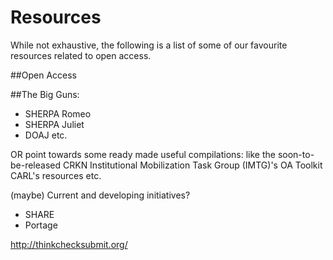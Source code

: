 # Resources

While not exhaustive, the following is a list of some of our favourite resources related to open access. 

##Open Access

##The Big Guns:
- SHERPA Romeo
- SHERPA Juliet
- DOAJ etc.

OR point towards some ready made useful compilations:
like the soon-to-be-released CRKN Institutional Mobilization Task Group (IMTG)'s OA Toolkit
CARL's resources etc.

(maybe) Current and developing initiatives?
- SHARE
- Portage


http://thinkchecksubmit.org/
